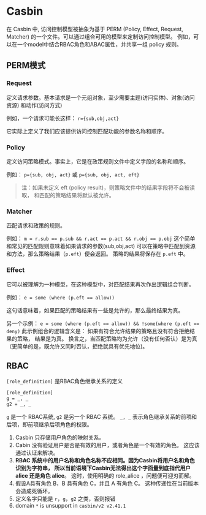 # Casbin

在 Casbin 中, 访问控制模型被抽象为基于 PERM (Policy, Effect, Request, Matcher) 的一个文件。可以通过组合可用的模型来定制访问控制模型。
例如，可以在一个model中结合RBAC角色和ABAC属性，并共享一组 policy 规则。

## PERM模式

### Request
定义请求参数。基本请求是一个元组对象，至少需要主题(访问实体)、对象(访问资源) 和动作(访问方式)

例如，一个请求可能长这样： `r={sub,obj,act}`

它实际上定义了我们应该提供访问控制匹配功能的参数名称和顺序。

### Policy
定义访问策略模式。事实上，它是在政策规则文件中定义字段的名称和顺序。

例如： `p={sub, obj, act}` 或 `p={sub, obj, act, eft}`

> 注：如果未定义 eft (policy result)，则策略文件中的结果字段将不会被读取， 和匹配的策略结果将默认被允许。


### Matcher

匹配请求和政策的规则。

例如： `m = r.sub == p.sub && r.act == p.act && r.obj == p.obj` 这个简单和常见的匹配规则意味着如果请求的参数(sub,obj,act)
可以在策略中匹配到资源和方法，那么策略结果（`p.eft`）便会返回。 策略的结果将保存在 `p.eft` 中。


### Effect

它可以被理解为一种模型，在这种模型中，对匹配结果再次作出逻辑组合判断。

例如： `e = some (where (p.eft == allow))`

这句话意味着，如果匹配的策略结果有一些是允许的，那么最终结果为真。

另一个示例： `e = some (where (p.eft == allow)) && !some(where (p.eft == deny)` 此示例组合的逻辑含义是：
如果有符合允许结果的策略且没有符合拒绝结果的策略， 结果是为真。 换言之，当匹配策略均为允许（没有任何否认）是为真（更简单的是，既允许又同时否认，拒绝就具有优先地位)。


## RBAC

`[role_definition]` 是RBAC角色继承关系的定义

```bash
[role_definition]
g = _, _
g2 = _, _
```

`g` 是一个 RBAC系统, `g2` 是另一个 RBAC 系统。 `_, _` 表示角色继承关系的前项和后项，即前项继承后项角色的权限。

1. Casbin 只存储用户角色的映射关系。
2. Cabin 没有验证用户是否是有效的用户，或者角色是一个有效的角色。 这应该通过认证来解决。
3. **RBAC 系统中的用户名称和角色名称不应相同。因为Casbin将用户名和角色识别为字符串， 所以当前语境下Casbin无法得出这个字面量到底指代用户 alice 还是角色 alice**。 这时，使用明确的 role_alice ，问题便可迎刃而解。
4. 假设A具有角色 B，B 具有角色 C，并且 A 有角色 C。 这种传递性在当前版本会造成死循环。
5. 定义名字只能是 `r`，`g`，`g2` 之类，否则报错
6. domain `*` is unsupport in `casbin/v2 v2.41.1`
